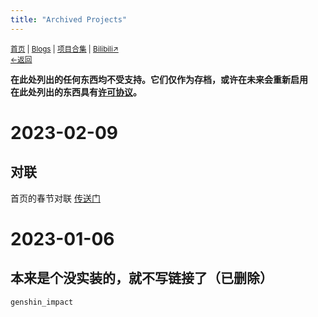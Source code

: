 ```yaml
---
title: "Archived Projects"
---
```

<small><a href="/">首页</a> | <a href="/blogs">Blogs</a> | <a href="/Project">项目合集</a> | <a href="https://space.bilibili.com/1987247870">Bilibili↗</a><br><a href="../">←返回</a></small><br>

**在此处列出的任何东西均不受支持。它们仅作为存档，或许在未来会重新启用**<br>
**在此处列出的东西具有[许可协议](http://rs.kdxiaoyi.top/licen.htm)。**

# 2023-02-09
## 对联
首页的春节对联 [传送门](./chinese_duilian/)
# 2023-01-06
## 本来是个没实装的，就不写链接了（已删除）
`genshin_impact`